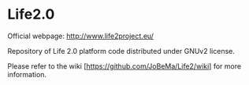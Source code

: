 Life2.0
=======
Official webpage: http://www.life2project.eu/

Repository of Life 2.0 platform code distributed under  GNUv2 license.

Please refer to the wiki [https://github.com/JoBeMa/Life2/wiki] for more information. 
